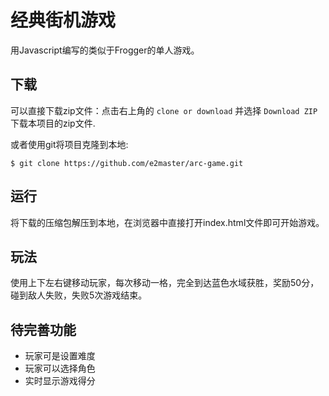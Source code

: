 
经典街机游戏
===============================

用Javascript编写的类似于Frogger的单人游戏。

## 下载
可以直接下载zip文件：点击右上角的 `clone or download` 并选择 `Download ZIP`下载本项目的zip文件.

或者使用git将项目克隆到本地:

```
$ git clone https://github.com/e2master/arc-game.git
```

## 运行
将下载的压缩包解压到本地，在浏览器中直接打开index.html文件即可开始游戏。

## 玩法 ##
使用上下左右键移动玩家，每次移动一格，完全到达蓝色水域获胜，奖励50分，碰到敌人失败，失败5次游戏结束。

## 待完善功能 ##

- 玩家可是设置难度
- 玩家可以选择角色
- 实时显示游戏得分
